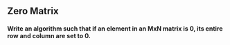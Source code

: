 ## Zero Matrix 

#### Write an algorithm such that if an element in an MxN matrix is 0, its entire row and column are set to 0.
